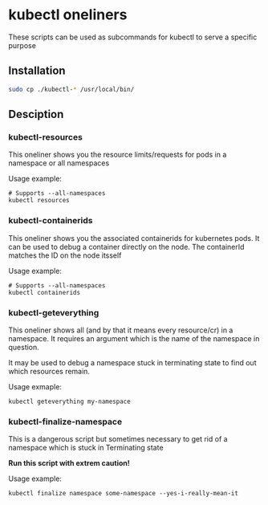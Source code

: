 # kubectl oneliners 
These scripts can be used as subcommands for kubectl to serve a specific purpose
## Installation
```bash
sudo cp ./kubectl-* /usr/local/bin/
```

## Desciption
### kubectl-resources
This oneliner shows you the resource limits/requests for pods in a namespace or all namespaces

Usage example: 
```shell
# Supports --all-namespaces
kubectl resources
```
### kubectl-containerids
This oneliner shows you the associated containerids for kubernetes pods. 
It can be used to debug a container directly on the node. The containerId matches the ID on the node itsself

Usage example:
```shell
# Supports --all-namespaces
kubectl containerids
```
### kubectl-geteverything
This oneliner shows all (and by that it means every resource/cr) in a namespace.
It requires an argument which is the name of the namespace in question.

It may be used to debug a namespace stuck in terminating state to find out which resources remain.

Usage exmaple:
```shell
kubectl geteverything my-namespace
```
### kubectl-finalize-namespace
This is a dangerous script but sometimes necessary to get rid of a namespace which is stuck in Terminating state

**Run this script with extrem caution!**

Usage example:
```shell
kubectl finalize namespace some-namespace --yes-i-really-mean-it
```